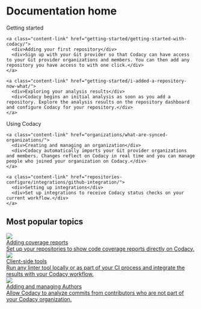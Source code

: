 # Documentation home

<div class="content-columns-wrapper">
  <div class="content-link-column">
    <div>Getting started</div>

    <a class="content-link" href="getting-started/getting-started-with-codacy/">
      <div>Adding your first repository</div>
      <div>Sign up with your Git provider so that Codacy can have access to your Git provider organizations and members. You can then add any repository you have access to with one click.</div>
    </a>

    <a class="content-link" href="getting-started/i-added-a-repository-now-what/">
      <div>Exploring your analysis results</div>
      <div>Codacy begins an initial analysis as soon as you add a repository. Explore the analysis results on the repository dashboard and configure Codacy for your repository.</div>
    </a>
  </div>

  <div class="content-link-column">
    <div>Using Codacy</div>

    <a class="content-link" href="organizations/what-are-synced-organizations/">
      <div>Creating and managing an organization</div>
      <div>Codacy automatically imports your Git provider organizations and members. Changes reflect on Codacy in real time and you can manage people who joined your organization on Codacy.</div>
    </a>

    <a class="content-link" href="repositories-configure/integrations/github-integration/">
      <div>Setting up integrations</div>
      <div>Set up integrations to receive Codacy status checks on your current workflow.</div>
    </a>
  </div>
</div>

<h2>Most popular topics</h2>

<div class="topic-row">
  <a class="topic-card" href="coverage-reporter-404/">
    <div class="tc-icon">
      <img src="/assets/images/icon-checklist.svg">
    </div>
    <div class="tc-content">
      <div>Adding coverage reports</div>
      <div>Set up your repositories to show code coverage reports directly on Codacy.</div>
    </div>
  </a>
  <a class="topic-card"  href="related-tools/client-side-tools/">
    <div class="tc-icon">
      <img src="/assets/images/icon-checkmark.svg">
    </div>
    <div class="tc-content">
      <div>Client-side tools</div>
      <div>Run any linter tool locally or as part of your CI process and integrate the results with your Codacy workflow.</div>
    </div>
  </a>
  <a class="topic-card"  href="organizations/adding-and-managing-authors/">
    <div class="tc-icon">
      <img src="/assets/images/icon-user-management.svg">
    </div>
    <div class="tc-content">
      <div>Adding and managing Authors</div>
      <div>Allow Codacy to analyze commits from contributors who are not part of your Codacy organization.</div>
    </div>
  </a>
</div>
